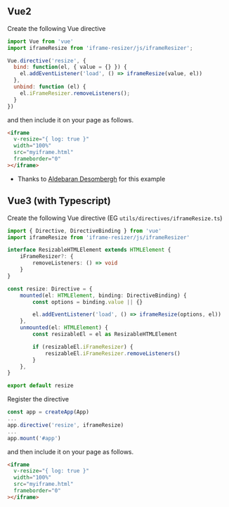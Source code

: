 ## Vue2

Create the following Vue directive

```js
import Vue from 'vue'
import iframeResize from 'iframe-resizer/js/iframeResizer';

Vue.directive('resize', {
  bind: function(el, { value = {} }) {
    el.addEventListener('load', () => iframeResize(value, el))
  },
  unbind: function (el) {
    el.iFrameResizer.removeListeners();
  }
})
```

and then include it on your page as follows.

```html
<iframe
  v-resize="{ log: true }"
  width="100%"
  src="myiframe.html"
  frameborder="0"
></iframe>
```

- Thanks to [Aldebaran Desombergh](https://github.com/davidjbradshaw/iframe-resizer/issues/513#issuecomment-538333854) for this example

## Vue3 (with Typescript)

Create the following Vue directive (EG `utils/directives/iframeResize.ts`)

```ts
import { Directive, DirectiveBinding } from 'vue'
import iframeResize from 'iframe-resizer/js/iframeResizer'

interface ResizableHTMLElement extends HTMLElement {
    iFrameResizer?: {
        removeListeners: () => void
    }
}

const resize: Directive = {
    mounted(el: HTMLElement, binding: DirectiveBinding) {
        const options = binding.value || {}

        el.addEventListener('load', () => iframeResize(options, el))
    },
    unmounted(el: HTMLElement) {
        const resizableEl = el as ResizableHTMLElement

        if (resizableEl.iFrameResizer) {
            resizableEl.iFrameResizer.removeListeners()
        }
    },
}

export default resize
```

Register the directive
```ts
const app = createApp(App)
...
app.directive('resize', iframeResize)
...
app.mount('#app')

```

and then include it on your page as follows.

```html
<iframe
  v-resize="{ log: true }"
  width="100%"
  src="myiframe.html"
  frameborder="0"
></iframe>
```

